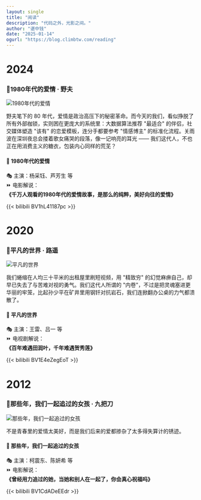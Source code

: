 ```yaml
---
layout: single
title: "阅读"
description: "代码之外，光影之间。"
author: "谌中钱"
date: "2025-01-14"
ogurl: "https://blog.climbtw.com/reading"
---
```


# 2024

### 📕1980年代的爱情 · 野夫

<img src="/img/reading_2025_1980年代的爱情_野夫.jpg" title="1980年代的爱情" alt="1980年代的爱情" style="margin-left: 0;" />

野夫笔下的 80 年代，爱情是政治高压下的秘密革命。而今天的我们，看似挣脱了所有外部枷锁，实则困在更庞大的系统里：大数据算法推荐 "最适合" 的伴侣，社交媒体塑造 "该有" 的恋爱模板，连分手都要参考 "情感博主" 的标准化流程。关雨波在深圳夜总会搂着歌女痛哭的段落，像一记响亮的耳光 —— 我们这代人，不也正在用消费主义的糖衣，包装内心同样的荒芜？

#### 🎦 1980年代的爱情

🎭 主演：杨采钰、芦芳生 等 <br />
⏩ 电影解说： <br />
**《千万人观看的1980年代的爱情故事，是那么的纯粹，美好向往的爱情》**

{{< bilibili BV1hL41187pc >}}

# 2020

### 📕平凡的世界 · 路遥

<img src="/img/reading_2025_平凡的世界_路遥.jpg" title="平凡的世界" alt="平凡的世界" style="margin-left: 0;" />

我们蜷缩在人均三十平米的出租屋里刷短视频，用 "精致穷" 的幻觉麻痹自己，却早已失去了与苦难对视的勇气。我们这代人所谓的 "内卷"，不过是把灵魂塞进更华丽的牢笼，比起孙少平在矿井里用钢钎对抗岩石，我们连掀翻办公桌的力气都溃散了。

#### 🎦 平凡的世界

🎭 主演：王雷、吕一 等 <br />
⏩ 电视剧解说： <br />
**《百年难遇田润叶，千年难遇贺秀莲》**

{{< bilibili BV1E4eZegEoT >}}

# 2012

### 📕那些年，我们一起追过的女孩 · 九把刀

<img src="/img/reading_2025_那些年我们一起追过的女孩_九把刀.jpg" title="那些年，我们一起追过的女孩" alt="那些年，我们一起追过的女孩" style="margin-left: 0;" />

不是青春里的爱情太美好，而是我们后来的爱都掺杂了太多得失算计的锈迹。

#### 🎦 那些年，我们一起追过的女孩

🎭 主演：柯震东、陈妍希 等 <br />
⏩ 电影解说： <br />
**《曾经用力追过的她，当她和别人在一起了，你会真心祝福吗》**

{{< bilibili BV1CdADeEEdr >}}
